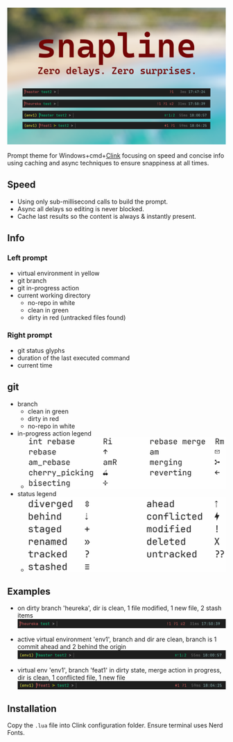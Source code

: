 ![](resources/snapline_v1.png)

Prompt theme for Windows+cmd+[Clink](https://github.com/chrisant996/clink) focusing on speed and concise info using caching and async techniques to ensure snappiness at all times.

## Speed
  * Using only sub-millisecond calls to build the prompt.
  * Async all delays so editing is never blocked.
  * Cache last results so the content is always & instantly present.
## Info
### Left prompt
  * virtual environment in yellow
  * git branch
  * git in-progress action
  * current working directory
    * no-repo in white
    * clean in green
    * dirty in red (untracked files found)
### Right prompt
  * git status glyphs
  * duration of the last executed command
  * current time
## git
  * branch
    * clean in green
    * dirty in red
    * no-repo in white
  * in-progress action legend
    * <img src="resources/action_legend.png" width="720">
  * status legend
    * <img src="resources/status_legend.png" width="600">

## Examples

* on dirty branch 'heureka', dir is clean, 1 file modified, 1 new file, 2 stash items
![](resources/ex-1.png)

* active virtual environment 'env1', branch and dir are clean, branch is 1 commit ahead and 2 behind the origin
![](resources/ex-2.png)

* virtual env 'env1', branch 'feat1' in dirty state, merge action in progress, dir is clean, 1 conflicted file, 1 new file
![](resources/ex-3.png)

## Installation

Copy the ```.lua``` file into Clink configuration folder. Ensure terminal uses Nerd Fonts.
